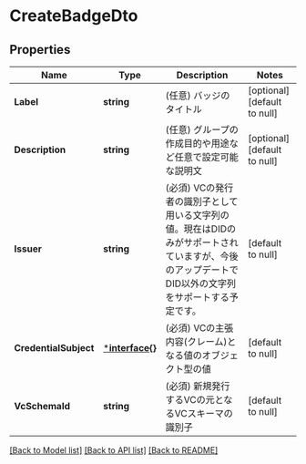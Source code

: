# CreateBadgeDto

## Properties
Name | Type | Description | Notes
------------ | ------------- | ------------- | -------------
**Label** | **string** | (任意) バッジのタイトル | [optional] [default to null]
**Description** | **string** | (任意) グループの作成目的や用途など任意で設定可能な説明文 | [optional] [default to null]
**Issuer** | **string** | (必須) VCの発行者の識別子として用いる文字列の値。現在はDIDのみがサポートされていますが、今後のアップデートでDID以外の文字列をサポートする予定です。 | [default to null]
**CredentialSubject** | [***interface{}**](interface{}.md) | (必須) VCの主張内容(クレーム)となる値のオブジェクト型の値 | [default to null]
**VcSchemaId** | **string** | (必須) 新規発行するVCの元となるVCスキーマの識別子 | [default to null]

[[Back to Model list]](../README.md#documentation-for-models) [[Back to API list]](../README.md#documentation-for-api-endpoints) [[Back to README]](../README.md)

